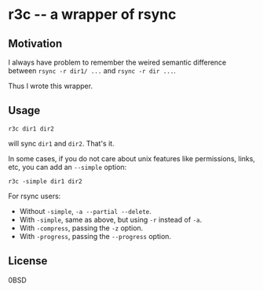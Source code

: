 # r3c -- a wrapper of rsync

## Motivation

I always have problem to remember the weired semantic difference between `rsync -r dir1/ ...` and `rsync -r dir ...`.

Thus I wrote this wrapper.

## Usage

    r3c dir1 dir2

will sync `dir1` and `dir2`. That's it.

In some cases, if you do not care about unix features like permissions, links, etc, you can add an `--simple` option:

    r3c -simple dir1 dir2

For rsync users:

- Without `-simple`, `-a --partial --delete`.
- With `-simple`, same as above, but using `-r` instead of `-a`.
- With `-compress`, passing the `-z` option.
- With `-progress`, passing the `--progress` option.

## License

0BSD



